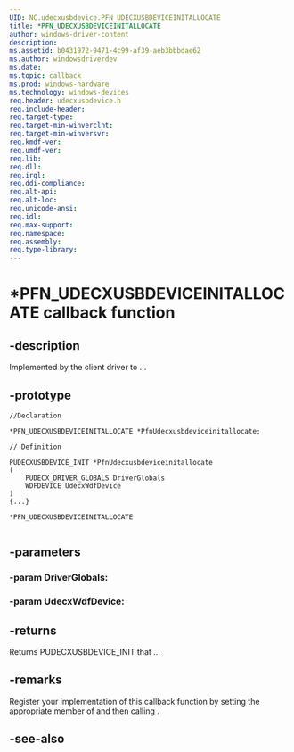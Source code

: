 ```yaml
---
UID: NC.udecxusbdevice.PFN_UDECXUSBDEVICEINITALLOCATE
title: *PFN_UDECXUSBDEVICEINITALLOCATE
author: windows-driver-content
description: 
ms.assetid: b0431972-9471-4c99-af39-aeb3bbbdae62
ms.author: windowsdriverdev
ms.date: 
ms.topic: callback
ms.prod: windows-hardware
ms.technology: windows-devices
req.header: udecxusbdevice.h
req.include-header:
req.target-type:
req.target-min-winverclnt:
req.target-min-winversvr:
req.kmdf-ver:
req.umdf-ver:
req.lib:
req.dll:
req.irql: 
req.ddi-compliance:
req.alt-api:
req.alt-loc:
req.unicode-ansi:
req.idl:
req.max-support:
req.namespace:
req.assembly:
req.type-library:
---
```


# *PFN_UDECXUSBDEVICEINITALLOCATE callback function

## -description

Implemented by the client driver to ... 

## -prototype

```
//Declaration

*PFN_UDECXUSBDEVICEINITALLOCATE *PfnUdecxusbdeviceinitallocate; 

// Definition

PUDECXUSBDEVICE_INIT *PfnUdecxusbdeviceinitallocate 
(
	PUDECX_DRIVER_GLOBALS DriverGlobals
	WDFDEVICE UdecxWdfDevice
)
{...}

*PFN_UDECXUSBDEVICEINITALLOCATE 


```

## -parameters

### -param DriverGlobals: 
### -param UdecxWdfDevice: 



## -returns

Returns PUDECXUSBDEVICE_INIT that ...

## -remarks

Register your implementation of this callback function by setting the appropriate member of <!-- REPLACE ME --> and then calling <!-- REPLACE ME -->.


## -see-also
